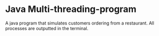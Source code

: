 # Java Multi-threading-program

A java program that simulates customers ordering from a restaurant. All processes are outputted in the terminal.
